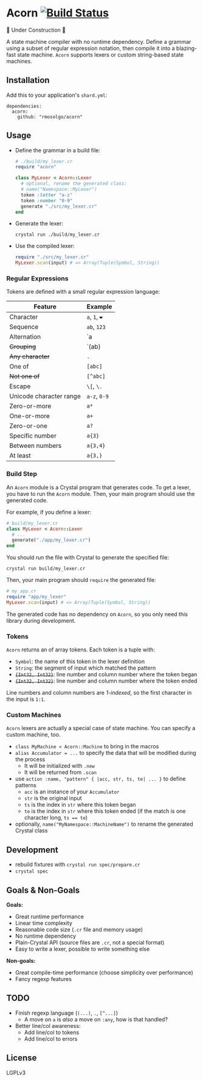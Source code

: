 # Acorn [![Build Status](https://travis-ci.org/rmosolgo/acorn.svg?branch=master)](https://travis-ci.org/rmosolgo/acorn)

🚧 Under Construction 👷

A state machine compiler with no runtime dependency. Define a grammar using a subset of regular expression notation, then compile it into a blazing-fast state machine. `Acorn` supports lexers or custom string-based state machines.

## Installation

Add this to your application's `shard.yml`:

```
dependencies:
  acorn:
    github: "rmosolgo/acorn"
```

## Usage

- Define the grammar in a build file:

  ```ruby
  # ./build/my_lexer.cr
  require "acorn"

  class MyLexer < Acorn::Lexer
    # optional, rename the generated class:
    # name("Namespace::MyLexer")
    token :letter "a-z"
    token :number "0-9"
    generate "./src/my_lexer.cr"
  end
  ```

- Generate the lexer:

  ```
  crystal run ./build/my_lexer.cr
  ```

- Use the compiled lexer:   

  ```ruby
  require "./src/my_lexer.cr"
  MyLexer.scan(input) # => Array(Tuple(Symbol, String))
  ```

### Regular Expressions

Tokens are defined with a small regular expression language:

Feature | Example
---|---
Character| `a`, `1`, `❤️`
Sequence |`ab`, `123`
Alternation | `a|b`
~~Grouping~~ | `(ab)|c`
~~Any character~~ | `.`
One of | `[abc]`
~~Not one of~~ | `[^abc]`
Escape | `\[`, `\.`
Unicode character range | `a-z`, `0-9`
Zero-or-more | `a*`  
One-or-more | `a+`
Zero-or-one | `a?`
Specific number | `a{3}`
Between numbers | `a{3,4}`
At least | `a{3,}`

### Build Step

An `Acorn` module is a Crystal program that generates code. To get a lexer, you have to run the `Acorn` module. Then, your main program should use the generated code.

For example, if you define a lexer:

```ruby
# build/my_lexer.cr
class MyLexer < Acorn::Lexer
  # ...
  generate("./app/my_lexer.cr")
end
```

You should _run_ the file with Crystal to generate the specified file:

```
crystal run build/my_lexer.cr
```

Then, your main program should `require` the generated file:

```ruby
# my_app.cr
require "app/my_lexer"
MyLexer.scan(input) # => Array(Tuple(Symbol, String))
```

The generated code has no dependency on `Acorn`, so you only need this library during development.

### Tokens

`Acorn` returns an of array tokens. Each token is a tuple with:

- `Symbol`: the name of this token in the lexer definition
- `String`: the segment of input which matched the pattern
- ~~`{Int32, Int32}`~~: line number and column number where the token began
- ~~`{Int32, Int32}`~~: line number and column number where the token ended

Line numbers and column numbers are _1-indexed_, so the first character in the input is `1:1`.

### Custom Machines

`Acorn` lexers are actually a special case of state machine. You can specify a custom machine, too.

- `class MyMachine < Acorn::Machine` to bring in the macros
- `alias Accumulator = ...` to specify the data that will be modified during the process
  - It will be initialized with `.new`
  - It will be returned from `.scan`
- use `action :name, "pattern" { |acc, str, ts, te| ... }` to define patterns
  - `acc` is an instance of your `Accumulator`
  - `str` is the original input
  - `ts` is the index in `str` where this token began
  - `te` is the index in `str` where this token ended (if the match is one character long, `ts == te`)
- optionally, `name("MyNamespace::MachineName")` to rename the generated Crystal class

## Development

- rebuild fixtures with `crystal run spec/prepare.cr`
- `crystal spec`

## Goals & Non-Goals

__Goals:__

- Great runtime performance
- Linear time complexity
- Reasonable code size (`.cr` file and memory usage)
- No runtime dependency
- Plain-Crystal API (source files are `.cr`, not a special format)
- Easy to write a lexer, possible to write something else

__Non-goals:__

- Great compile-time performance (choose simplicity over performance)
- Fancy regexp features


## TODO

- Finish regexp language (`(...)`, `.`, `[^...]`)
  - A move on `a` is _also_ a move on `:any`, how is that handled?
- Better line/col awareness:
  - Add line/col to tokens
  - Add line/col to errors

## License

LGPLv3
